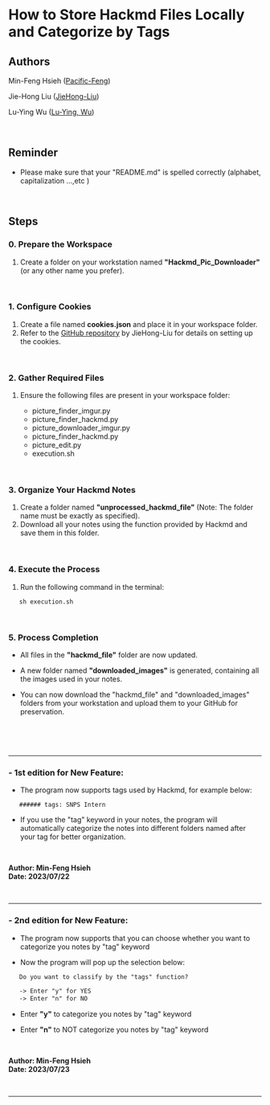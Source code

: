 # How to Store Hackmd Files Locally and Categorize by Tags

## Authors

Min-Feng Hsieh ([Pacific-Feng](https://github.com/Pacific-Feng))

Jie-Hong Liu ([JieHong-Liu](https://github.com/JieHong-Liu))

Lu-Ying Wu ([Lu-Ying, Wu](https://github.com/s95209))

<br>    

## Reminder
   * Please make sure that your "README.md" is spelled correctly (alphabet, capitalization ...,etc )
<br>

## Steps

### 0. Prepare the Workspace

1. Create a folder on your workstation named **"Hackmd_Pic_Downloader"** (or any other name you prefer).

<br>

### 1. Configure Cookies

1. Create a file named **cookies.json** and place it in your workspace folder.
2. Refer to the [GitHub repository](https://github.com/JieHong-Liu/HackMD_IMG_downloader/tree/main) by JieHong-Liu for details on setting up the cookies.

<br>

### 2. Gather Required Files

1. Ensure the following files are present in your workspace folder:

   - picture_finder_imgur.py
   - picture_finder_hackmd.py
   - picture_downloader_imgur.py
   - picture_finder_hackmd.py
   - picture_edit.py
   - execution.sh

<br>

### 3. Organize Your Hackmd Notes

1. Create a folder named **"unprocessed_hackmd_file"** (Note: The folder name must be exactly as specified).
2. Download all your notes using the function provided by Hackmd and save them in this folder.

<br>

### 4. Execute the Process

1. Run the following command in the terminal:

```shell
   sh execution.sh
```

<br>

### 5. Process Completion

* All files in the **"hackmd_file"** folder are now updated.

* A new folder named **"downloaded_images"** is generated, containing all the images used in your notes.

* You can now download the "hackmd_file" and "downloaded_images" folders from your workstation and upload them to your GitHub for preservation.

<br><br><br>

----

### **- 1st edition** for New Feature:

* The program now supports tags used by Hackmd, for example below:

```markdown=
   ###### tags: SNPS Intern
```

* If you use the "tag" keyword in your notes, the program will automatically categorize the notes into different folders named after your tag for better organization.

<br>

**Author: Min-Feng Hsieh**  
**Date: 2023/07/22**

<br>

----

### **- 2nd edition** for New Feature:

* The program now supports that you can choose whether you want to categorize you notes by "tag" keyword

* Now the program will pop up the selection below:

```txt =
   Do you want to classify by the "tags" function?

   -> Enter "y" for YES
   -> Enter "n" for NO
```

* Enter **"y"** to categorize you notes by "tag" keyword

* Enter **"n"** to NOT categorize you notes by "tag" keyword

<br>

**Author: Min-Feng Hsieh**  
**Date: 2023/07/23**

<br>

---
